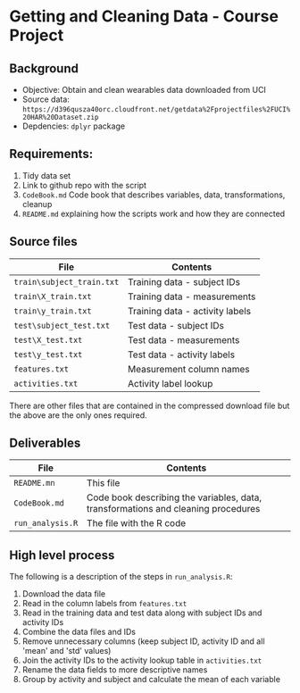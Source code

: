 # Getting and Cleaning Data - Course Project

## Background
* Objective: Obtain and clean wearables data downloaded from UCI
* Source data: ```https://d396qusza40orc.cloudfront.net/getdata%2Fprojectfiles%2FUCI%20HAR%20Dataset.zip```
* Depdencies: ```dplyr``` package

## Requirements:
1. Tidy data set
1. Link to github repo with the script
1. ```CodeBook.md``` Code book that describes variables, data, transformations, cleanup
1. ```README.md``` explaining how the scripts work and how they are connected

## Source files
File | Contents
---|---
```train\subject_train.txt``` | Training data - subject IDs
```train\X_train.txt``` | Training data - measurements
```train\y_train.txt``` | Training data - activity labels
```test\subject_test.txt``` | Test data - subject IDs
```test\X_test.txt``` | Test data - measurements
```test\y_test.txt``` | Test data - activity labels
```features.txt``` | Measurement column names
```activities.txt``` | Activity label lookup

There are other files that are contained in the compressed download file but the above are the only ones required.

## Deliverables
File | Contents
---|---
```README.mn``` | This file
```CodeBook.md``` | Code book describing the variables, data, transformations and cleaning procedures
```run_analysis.R``` | The file with the R code

## High level process
The following is a description of the steps in ```run_analysis.R```:
1. Download the data file
1. Read in the column labels from ```features.txt```
1. Read in the training data and test data along with subject IDs and activity IDs
1. Combine the data files and IDs
1. Remove unnecessary columns (keep subject ID, activity ID and all 'mean' and 'std' values)
1. Join the activity IDs to the activity lookup table in ```activities.txt```
1. Rename the data fields to more descriptive names
1. Group by activity and subject and calculate the mean of each variable
